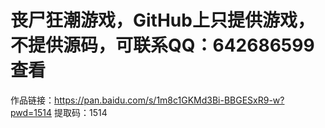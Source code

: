 # 丧尸狂潮游戏，GitHub上只提供游戏，不提供源码，可联系QQ：642686599查看
作品链接：https://pan.baidu.com/s/1m8c1GKMd3Bi-BBGESxR9-w?pwd=1514 提取码：1514
